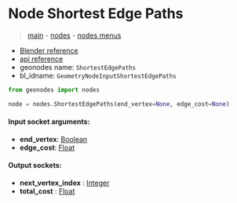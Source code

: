 # Node Shortest Edge Paths

> [main](../structure.md) - [nodes](nodes.md) - [nodes menus](nodes_menus.md)

- [Blender reference](https://docs.blender.org/manual/en/latest/modeling/geometry_nodes/mesh/shortest_edge_paths.html)
- [api reference](https://docs.blender.org/api/current/bpy.types.GeometryNodeInputShortestEdgePaths.html)
- geonodes name: `ShortestEdgePaths`
- bl_idname: `GeometryNodeInputShortestEdgePaths`

```python
from geonodes import nodes

node = nodes.ShortestEdgePaths(end_vertex=None, edge_cost=None)
```

#### Input socket arguments:

- **end_vertex**: [Boolean](Boolean.md)
- **edge_cost**: [Float](Float.md)

#### Output sockets:

- **next_vertex_index** : [Integer](Integer.md)
- **total_cost** : [Float](Float.md)

